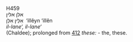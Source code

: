 H459  
אלּן אלּין  
אִלֵּין אִלֵּן ‎ ‘illêyn ‘illên  
*il-lane‘,* *il-lane‘*  
(Chaldee); prolonged from [412](h0412) *these: -* the, these.  
